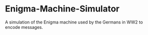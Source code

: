 # Enigma-Machine-Simulator
A simulation of the Enigma machine used by the Germans in WW2 to encode messages.
